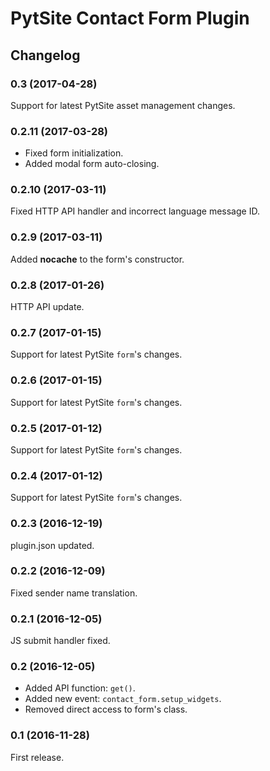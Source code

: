 # PytSite Contact Form Plugin


## Changelog


### 0.3 (2017-04-28)
Support for latest PytSite asset management changes.


### 0.2.11 (2017-03-28)
- Fixed form initialization.
- Added modal form auto-closing.


### 0.2.10 (2017-03-11)
Fixed HTTP API handler and incorrect language message ID.


### 0.2.9 (2017-03-11)
Added **nocache** to the form's constructor.


### 0.2.8 (2017-01-26)
HTTP API update.


### 0.2.7 (2017-01-15)
Support for latest PytSite `form`'s changes.


### 0.2.6 (2017-01-15)
Support for latest PytSite `form`'s changes.


### 0.2.5 (2017-01-12)
Support for latest PytSite `form`'s changes.


### 0.2.4 (2017-01-12)
Support for latest PytSite `form`'s changes.


### 0.2.3 (2016-12-19)
plugin.json updated.


### 0.2.2 (2016-12-09)
Fixed sender name translation. 


### 0.2.1 (2016-12-05)
JS submit handler fixed.


### 0.2 (2016-12-05)
- Added API function: `get()`.
- Added new event: `contact_form.setup_widgets`.
- Removed direct access to form's class.


### 0.1 (2016-11-28)
First release.
